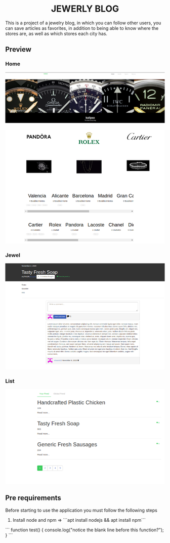 <h1 align="center">JEWERLY BLOG</h1>
<p>This is a project of a jewelry blog, in which you can follow other users, you can save articles as favorites, in addition to being able to know where the stores are, as well as which stores each city has.</p>

<h2>Preview</h2>

<h3>Home</h3>
<img src="img/home.png">
<p  align="center" ><img src="img/home1.png"></p>

<h3>Jewel</h3>
<p  align="center" ><img src="img/jewel.png"></p>

<h3>List</h3>
<p  align="center" ><img src="img/list.png"></p>

<h2>Pre requirements </h2>
<p>Before starting to use the application you must follow the following steps</p>

<ol>
<li>Install node and npm => ```apt install nodejs && apt install npm```</li>
</ol>
```
function test() {
  console.log("notice the blank line before this function?");
}
```
